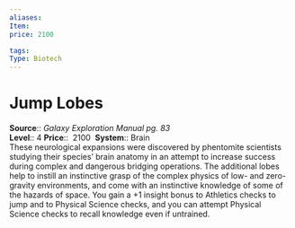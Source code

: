 ```yaml
---
aliases: 
Item:
price: 2100

tags: 
Type: Biotech
---
```


# Jump Lobes

**Source**:: _Galaxy Exploration Manual pg. 83_  
**Level**:: 4
**Price**::  2100 
**System**:: Brain  
These neurological expansions were discovered by phentomite scientists studying their species’ brain anatomy in an attempt to increase success during complex and dangerous bridging operations. The additional lobes help to instill an instinctive grasp of the complex physics of low- and zero-gravity environments, and come with an instinctive knowledge of some of the hazards of space. You gain a +1 insight bonus to Athletics checks to jump and to Physical Science checks, and you can attempt Physical Science checks to recall knowledge even if untrained.
